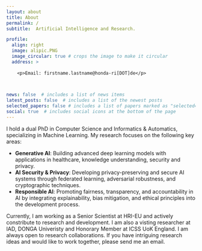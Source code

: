 ```yaml
---
layout: about
title: About
permalink: /
subtitle:  Artificial Intelligence and Research.

profile:
  align: right
  image: alipic.PNG
  image_circular: true # crops the image to make it circular
  address: >
  
    <p>Email: firstname.lastname@honda-ri[DOT]de</p>

    

news: false  # includes a list of news items
latest_posts: false  # includes a list of the newest posts
selected_papers: false # includes a list of papers marked as "selected={true}"
social: true  # includes social icons at the bottom of the page
---
```

<p>
I hold a dual PhD in Computer Science and Informatics & Automatics, specializing in Machine Learning. My research focuses on the following key areas:
</p>
 <ul>
    <li>
      <strong>Generative AI</strong>: Building advanced deep learning models with applications in healthcare, knowledge understanding, security and privacy.
    </li>
    <li>
      <strong>AI Security & Privacy</strong>: Developing privacy-preserving and secure AI systems through federated learning,
      adversarial robustness, and cryptographic techniques.
    </li>
    <li>
      <strong>Responsible AI</strong>: Promoting fairness, transparency, and accountability in AI by integrating explainability,
      bias mitigation, and ethical principles into the development process.
    </li>
  </ul>

<p>
Currently, I am working as a Senior Scientist at HRI-EU and actively constribute to research and development. I am also a visting researcher at IAD, DONGA Univeristy and Honorary Member at ICSS UoK England.  I am always open to research collaborations. If you have intriguing research ideas and would like to work together, please send me an email.</p>